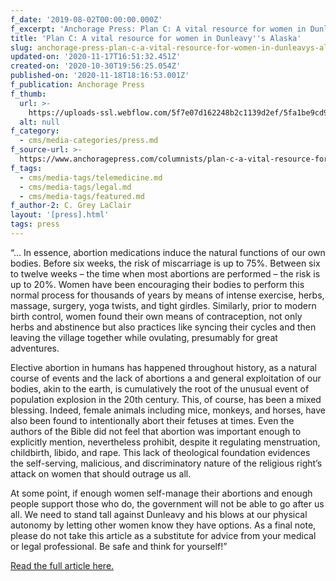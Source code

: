 ```yaml
---
f_date: '2019-08-02T00:00:00.000Z'
f_excerpt: 'Anchorage Press: Plan C: A vital resource for women in Dunleavy''s Alaska'
title: 'Plan C: A vital resource for women in Dunleavy''s Alaska'
slug: anchorage-press-plan-c-a-vital-resource-for-women-in-dunleavys-alaska
updated-on: '2020-11-17T16:51:32.451Z'
created-on: '2020-10-30T19:56:25.054Z'
published-on: '2020-11-18T18:16:53.001Z'
f_publication: Anchorage Press
f_thumb:
  url: >-
    https://uploads-ssl.webflow.com/5f7e07d162248b2c1139d2ef/5fa1be9cd9ab8c5a9aa8d4ac_Anchorage%20Press-%20Plan%20C-%20A%20vital%20resource%20for%20women%20in%20Dunleavy%27s%20Alaska.png
  alt: null
f_category:
  - cms/media-categories/press.md
f_source-url: >-
  https://www.anchoragepress.com/columnists/plan-c-a-vital-resource-for-women-in-dunleavy-s/article_183071ee-b25a-11e9-8ab4-3f13ae0b5fba.html
f_tags:
  - cms/media-tags/telemedicine.md
  - cms/media-tags/legal.md
  - cms/media-tags/featured.md
f_author-2: C. Grey LaClair
layout: '[press].html'
tags: press
---
```


“… In essence, abortion medications induce the natural functions of our own bodies. Before six weeks, the risk of miscarriage is up to 75%. Between six to twelve weeks – the time when most abortions are performed – the risk is up to 20%. Women have been encouraging their bodies to perform this normal process for thousands of years by means of intense exercise, herbs, massage, surgery, yoga twists, and tight girdles. Similarly, prior to modern birth control, women found their own means of contraception, not only herbs and abstinence but also practices like syncing their cycles and then leaving the village together while ovulating, presumably for great adventures.

Elective abortion in humans has happened throughout history, as a natural course of events and the lack of abortions a and general exploitation of our bodies, akin to the earth, is cumulatively the root of the unusual event of population explosion in the 20th century. This, of course, has been a mixed blessing. Indeed, female animals including mice, monkeys, and horses, have also been found to intentionally abort their fetuses at times. Even the authors of the Bible did not feel that abortion was important enough to explicitly mention, nevertheless prohibit, despite it regulating menstruation, childbirth, libido, and rape. This lack of theological foundation evidences the self-serving, malicious, and discriminatory nature of the religious right’s attack on women that should outrage us all.  

At some point, if enough women self-manage their abortions and enough people support those who do, the government will not be able to go after us all. We need to stand tall against Dunleavy and his blows at our physical autonomy by letting other women know they have options. As a final note, please do not take this article as a substitute for advice from your medical or legal professional. Be safe and think for yourself!”

[Read the full article here.](https://www.anchoragepress.com/columnists/plan-c-a-vital-resource-for-women-in-dunleavy-s/article_183071ee-b25a-11e9-8ab4-3f13ae0b5fba.html)
